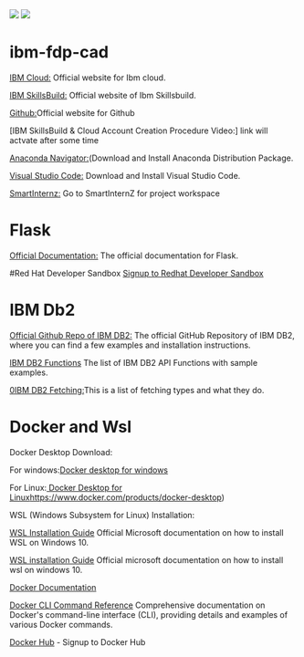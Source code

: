 <img src ="https://github.com/baiju012/ibm-fdp-cad/assets/111991510/c54026bb-a93d-4f21-abbd-bdee59bc20e4">
<img src ="https://github.com/baiju012/ibm-fdp-cad/assets/111991510/ba293749-10f8-4607-8c67-973818f866bb">




# ibm-fdp-cad
[IBM Cloud:](https://cloud.ibm.com/login) Official website for Ibm cloud.

[IBM SkillsBuild:](https://www.ibm.com/academic/home) Official website of Ibm Skillsbuild.

 [Github:](https://github.com/)Official website for Github
 
 [IBM SkillsBuild & Cloud Account Creation Procedure Video:] link will actvate after some time
 
 [Anaconda Navigator:](https://www.anaconda.com/download)(Download and Install Anaconda Distribution Package.
 
 [Visual Studio Code:](https://code.visualstudio.com/)  Download and Install Visual Studio Code.
 
 [SmartInternz:](https://smartinternz.com/educator-login) Go to SmartInternZ for project workspace

# Flask
[Official Documentation:](https://flask.palletsprojects.com/en/2.3.x/quickstart/#a-minimal-application) The official documentation for Flask.


#Red Hat Developer Sandbox
[Signup to Redhat Developer Sandbox](https://developers.redhat.com/developer-sandbox)



# IBM Db2
[Official Github Repo of IBM DB2:](https://github.com/ibmdb/python-ibmdb) The official GitHub Repository of IBM DB2, where you can find a few examples and installation instructions.

[IBM DB2 Functions](https://github.com/ibmdb/python-ibmdb/wiki/APIs)  The list of IBM DB2 API Functions with sample examples.

[0IBM DB2 Fetching:](https://www.ibm.com/docs/en/dscp/10.1.0?topic=db-fetching-rows-columns-from-result-sets)This is a list of fetching types and what they do.



# Docker and Wsl
Docker Desktop Download:

 For windows:[Docker desktop for windows](https://www.docker.com/products/docker-desktop)
 
 For Linux:[ Docker Desktop for Linux](https://www.docker.com/products/docker-desktop)https://www.docker.com/products/docker-desktop)
 
 WSL (Windows Subsystem for Linux) Installation:
 
 [WSL Installation Guide](https://docs.microsoft.com/en-us/windows/wsl/install-win1) Official Microsoft documentation on how to install WSL on Windows 10.
 
[WSL installation Guide](https://docs.docker.com/) Official microsoft documentation on how to install 
wsl on windows 10.

[Docker Documentation ](https://docs.docker.com/)

[Docker CLI Command Reference](https://docs.docker.com/engine/reference/commandline/cli/) Comprehensive documentation on Docker's command-line interface (CLI), providing details and examples of various Docker commands.

[Docker Hub](https://hub.docker.com/) - Signup to Docker Hub








 
